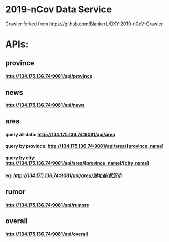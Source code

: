 # 2019-nCov Data Service
Crawler forked from https://github.com/BlankerL/DXY-2019-nCoV-Crawler

# APIs:
## province
#### http://134.175.136.74:9081/api/province
## news
#### http://134.175.136.74:9081/api/news
## area 
#### query all data: http://134.175.136.74:9081/api/area
#### query by province: http://134.175.136.74:9081/api/area/[province_name]
#### query by city: http://134.175.136.74:9081/api/area/[province_name]/[city_name]
#### eg: _http://134.175.136.74:9081/api/area/湖北省/武汉市_
## rumor
#### http://134.175.136.74:9081/api/rumors
## overall
#### http://134.175.136.74:9081/api/overall
